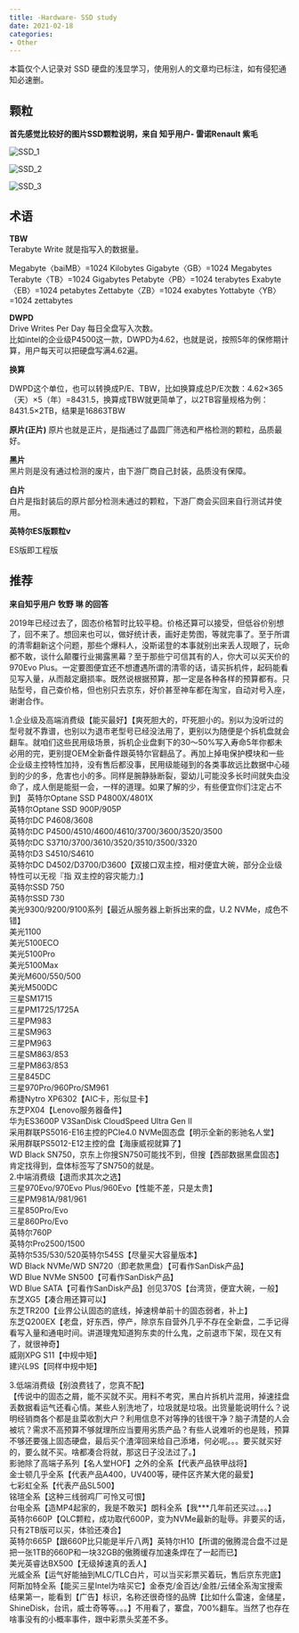 ```yaml
---
title: -Hardware- SSD study
date: 2021-02-18
categories:
- Other
---
```


本篇仅个人记录对 SSD 硬盘的浅显学习，使用别人的文章均已标注，如有侵犯通知必速删。

## 颗粒

**首先感觉比较好的图片SSD颗粒说明，来自 知乎用户- 雷诺Renault 紫毛**

![SSD_1](/picture/SSD_1.jpg)

![SSD_2](/picture/SSD_2.jpg)

![SSD_3](/picture/SSD_3.jpg)

## 术语

**TBW**  
Terabyte Write 就是指写入的数据量。  

Megabyte〈baiMB〉=1024 Kilobytes
Gigabyte〈GB〉=1024 Megabytes
Terabyte〈TB〉=1024 Gigabytes
Petabyte〈PB〉=1024 terabytes
Exabyte〈EB〉=1024 petabytes
Zettabyte〈ZB〉=1024 exabytes
Yottabyte〈YB〉=1024 zettabytes

**DWPD**  
Drive Writes Per Day 每日全盘写入次数。  
比如intel的企业级P4500这一款，DWPD为4.62，也就是说，按照5年的保修期计算，用户每天可以把硬盘写满4.62遍。


**换算**

DWPD这个单位，也可以转换成P/E、TBW，比如换算成总P/E次数：4.62×365（天）×5（年）=8431.5，换算成TBW就更简单了，以2TB容量规格为例：8431.5×2TB，结果是16863TBW
  
**原片(正片)**
原片也就是正片，是指通过了晶圆厂筛选和严格检测的颗粒，品质最好。  

**黑片**  
黑片则是没有通过检测的废片，由下游厂商自己封装，品质没有保障。

**白片**  
白片是指封装后的原片部分检测未通过的颗粒，下游厂商会买回来自行测试并使用。  

**英特尔ES版颗粒v**  

ES版即工程版


## 推荐

**来自知乎用户 牧野 琳 的回答**


2019年已经过去了，固态价格暂时比较平稳。价格还算可以接受，但低谷价别想了，回不来了。想回来也可以，做好统计表，画好走势图，等就完事了。至于所谓的清零翻新这个问题，那些个爆料人，没斯诺登的本事就别出来丢人现眼了，玩命都不敢，谈什么颠覆行业揭露黑幕？至于那些宁可信其有的人，你大可以买天价的970Evo Plus。一定要图便宜还不想遭遇所谓的清零的话，请买拆机件，起码能看见写入量，从而敲定磨损率。既然说根据预算，那一定是各种各样的预算都有。只贴型号，自己查价格，但也别只去京东，好价甚至神车都在淘宝，自动对号入座，谢谢合作。  

1.企业级及高端消费级【能买最好】【爽死胆大的，吓死胆小的。别以为没听过的型号就不靠谱，也别以为退市老型号已经没法用了，更别以为随便是个拆机盘就会翻车。就咱们这些民用级场景，拆机企业盘剩下的30～50%写入寿命5年你都未必用的完，更别提OEM全新备件跟英特尔官翻品了。再加上掉电保护模块和一些企业级主控特性加持，没有售后都没事，民用级能碰到的各类事故远比数据中心碰到的少的多，危害也小的多。同样是腕静脉断裂，婴幼儿可能没多长时间就失血没命了，成人倒是能挺一会，一样的道理。如果了解的少，有些便宜你们注定占不到】
英特尔Optane SSD P4800X/4801X  
英特尔Optane SSD 900P/905P  
英特尔DC P4608/3608  
英特尔DC P4500/4510/4600/4610/3700/3600/3520/3500  
英特尔DC S3710/3700/3610/3520/3510/3500/3320  
英特尔D3 S4510/S4610  
英特尔DC D4502/D3700/D3600【双接口双主控，相对便宜大碗，部分企业级特性可以无视『指 双主控的容灾能力』】  
英特尔SSD 750  
英特尔SSD 730  
美光9300/9200/9100系列【最近从服务器上新拆出来的盘，U.2 NVMe，成色不错】  
美光1100  
美光5100ECO  
美光5100Pro  
美光5100Max  
美光M600/550/500  
美光M500DC  
三星SM1715  
三星PM1725/1725A  
三星PM983  
三星SM963  
三星PM963  
三星SM863/853  
三星PM863/853  
三星845DC  
三星970Pro/960Pro/SM961  
希捷Nytro XP6302【AIC卡，形似显卡】  
东芝PX04【Lenovo服务器备件】  
华为ES3600P V3SanDisk CloudSpeed Ultra Gen II  
采用群联PS5016-E16主控的PCIe4.0 NVMe固态盘【明示全新的影驰名人堂】  
采用群联PS5012-E12主控的盘【海康威视就算了】  
WD Black SN750，京东上你搜SN750可能找不到，但搜【西部数据黑盘固态】肯定找得到，盘体标签写了SN750的就是。  
2.中端消费级【退而求其次之选】  
三星970Evo/970Evo Plus/960Evo【性能不差，只是太贵】  
三星PM981A/981/961  
三星850Pro/Evo  
三星860Pro/Evo  
英特尔760P  
英特尔Pro2500/1500  
英特尔535/530/520英特尔545S【尽量买大容量版本】  
WD Black NVMe/WD SN720（即老款黑盘）【可看作SanDisk产品】  
WD Blue NVMe SN500【可看作SanDisk产品】  
WD Blue SATA【可看作SanDisk产品】创见370S【台湾货，便宜大碗，一般】  
东芝XG5【凑合用还算可以】  
东芝TR200【业界公认固态的底线，掉速榜单前十的固态弱者，补上】  
东芝Q200EX【老盘，好东西，停产，除京东自营外几乎不存在全新盘，二手记得看写入量和通电时间。讲道理鬼知道狗东卖的什么鬼，之前退市下架，现在又有了，就很神奇】  
威刚XPG S11【中规中矩】  
建兴L9S【同样中规中矩】  

3.低端消费级【别浪费钱了，您真不配】  
【传说中的固态之屑，能不买就不买。用料不考究，黑白片拆机片混用，掉速挂盘丢数据看运气还看心情。某些人别洗地了，垃圾就是垃圾。出货量能说明什么？说明经销商各个都是韭菜收割大户？利用信息不对等挣的钱很干净？脑子清楚的人会被坑？需求不高预算不够就理所应当要用劣质产品？有些人说难听的也是贱，预算不够还要强上固态硬盘，最后买个渣滓回来给自己添堵，何必呢。。。要买就买好的，要么就不买。啥都凑合将就，那这日子没法过了。】  
影驰除了高端子系列【名人堂HOF】之外的全系【代表产品铁甲战将】  
金士顿几乎全系【代表产品A400，UV400等，硬件区齐某大佬的最爱】  
七彩虹全系【代表产品SL500】   
铭瑄全系【这种三线弱鸡厂可怜又可恨】  
台电全系【造MP4起家的，我是不敢买】朗科全系【我***几年前还买过。。。】  
英特尔660P【QLC颗粒，成功取代600P，变为NVMe最新的耻辱。非要买的话，只有2TB版可以买，体验还凑合】  
英特尔665P【跟660P比只能是半斤八两】英特尔H10【所谓的傲腾混合盘不过是把一张1TB的660P和一块32GB的傲腾缓存加速条焊在了一起而已】  
美光英睿达BX500【无级掉速真的丢人】  
光威全系【运气好能抽到MLC/TLC白片，可以当买彩票买着玩，售后京东兜底】  
阿斯加特全系【能买三星Intel为啥买它】金泰克/金百达/金胜/云储全系淘宝搜索结果第一，能看到【广告】标识，名称还很奇怪的品牌【比如什么雷速，金储星，ShineDisk，台讯，威士奇等等。。。】不用看了，寨盘，700%翻车。当然了也存在啥事没有的小概率事件，跟中彩票头奖差不多。
